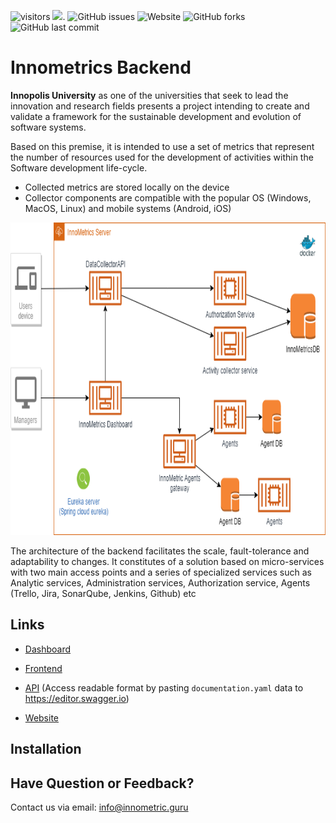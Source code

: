 ![visitors](https://visitor-badge.glitch.me/badge?page_id=page.id) 
[![](https://tokei.rs/b1/github/XAMPPRocky/tokei)](https://github.com/InnopolisUniversity/innometrics-dashboard/edit/master).
![GitHub issues](https://img.shields.io/github/issues/shaxri/NlpWithNeuralNetwork)
![Website](https://img.shields.io/website?up_color=red&up_message=Online&url=https%3A%2F%2Finnometrics.ru%2F%23innometrics-subscribe)
![GitHub forks](https://img.shields.io/github/forks/shaxri/NlpWithNeuralNetwork?style=social)
<img alt="GitHub last commit" src="https://img.shields.io/github/last-commit/xavzelada/https://github.com/InnopolisUniversity/innometrics-java-backend">
# Innometrics Backend
<strong>Innopolis University</strong> as one of the universities that seek to lead the innovation and research fields presents a project intending to create and validate a framework for the sustainable development and evolution of software systems.

 Based on this premise, it is intended to use a set of metrics that represent the number of resources used for the development of activities within the Software development life-cycle.

 * Collected metrics are stored locally on the device
 * Collector components are compatible with the popular OS (Windows, MacOS, Linux) and mobile systems (Android, iOS)

<p align="center">
<img width="800" height="500" src="https://github.com/InnopolisUniversity/innometrics-java-backend/blob/master/innometrics.png" alt="Innometrics architecture"></a>
<p>
The architecture of the backend facilitates the scale, fault-tolerance and adaptability to changes. It constitutes of a solution based on micro-services with two main access points and a series of specialized services such as Analytic services, Administration services, Authorization service, Agents (Trello, Jira, SonarQube, Jenkins, Github) etc



 ## Links

* [Dashboard](https://innometrics-12856.firebaseapp.com/#/login)

* [Frontend](https://github.com/InnopolisUniversity/innometrics-dashboard)

* [API](https://github.com/InnopolisUniversity/innometrics-backend/blob/master/documentation.yaml)
  (Access readable format by pasting `documentation.yaml` data to https://editor.swagger.io)
*  [Website](https://innometrics.ru/) 


## Installation


## Have Question or Feedback?

Contact us via email: info@innometric.guru